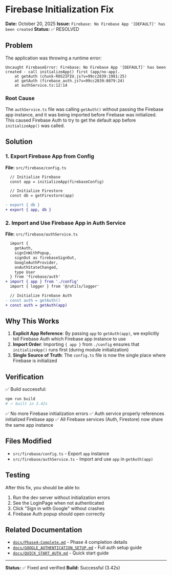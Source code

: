 # Firebase Initialization Fix

**Date:** October 20, 2025
**Issue:** `Firebase: No Firebase App '[DEFAULT]' has been created`
**Status:** ✅ RESOLVED

## Problem

The application was throwing a runtime error:
```
Uncaught FirebaseError: Firebase: No Firebase App '[DEFAULT]' has been created - call initializeApp() first (app/no-app).
    at getAuth (chunk-ROS2IFIU.js?v=99cc2839:1981:25)
    at getAuth (firebase_auth.js?v=99cc2839:8079:24)
    at authService.ts:12:14
```

### Root Cause

The `authService.ts` file was calling `getAuth()` without passing the Firebase app instance, and it was being imported before Firebase was initialized. This caused Firebase Auth to try to get the default app before `initializeApp()` was called.

## Solution

### 1. Export Firebase App from Config

**File:** `src/firebase/config.ts`

```diff
  // Initialize Firebase
  const app = initializeApp(firebaseConfig)

  // Initialize Firestore
  const db = getFirestore(app)

- export { db }
+ export { app, db }
```

### 2. Import and Use Firebase App in Auth Service

**File:** `src/firebase/authService.ts`

```diff
  import {
    getAuth,
    signInWithPopup,
    signOut as firebaseSignOut,
    GoogleAuthProvider,
    onAuthStateChanged,
    type User
  } from 'firebase/auth'
+ import { app } from './config'
  import { logger } from '@/utils/logger'

  // Initialize Firebase Auth
- const auth = getAuth()
+ const auth = getAuth(app)
```

## Why This Works

1. **Explicit App Reference**: By passing `app` to `getAuth(app)`, we explicitly tell Firebase Auth which Firebase app instance to use
2. **Import Order**: Importing `{ app }` from `./config` ensures that `initializeApp()` runs first (during module initialization)
3. **Single Source of Truth**: The `config.ts` file is now the single place where Firebase is initialized

## Verification

✅ Build successful:
```bash
npm run build
# ✓ built in 3.42s
```

✅ No more Firebase initialization errors
✅ Auth service properly references initialized Firebase app
✅ All Firebase services (Auth, Firestore) now share the same app instance

## Files Modified

- `src/firebase/config.ts` - Export `app` instance
- `src/firebase/authService.ts` - Import and use `app` in `getAuth(app)`

## Testing

After this fix, you should be able to:
1. Run the dev server without initialization errors
2. See the LoginPage when not authenticated
3. Click "Sign in with Google" without crashes
4. Firebase Auth popup should open correctly

## Related Documentation

- [`docs/Phase4-Complete.md`](./Phase4-Complete.md) - Phase 4 completion details
- [`docs/GOOGLE_AUTHENTICATION_SETUP.md`](./GOOGLE_AUTHENTICATION_SETUP.md) - Full auth setup guide
- [`docs/QUICK_START_AUTH.md`](./QUICK_START_AUTH.md) - Quick start guide

---

**Status:** ✅ Fixed and verified
**Build:** Successful (3.42s)
